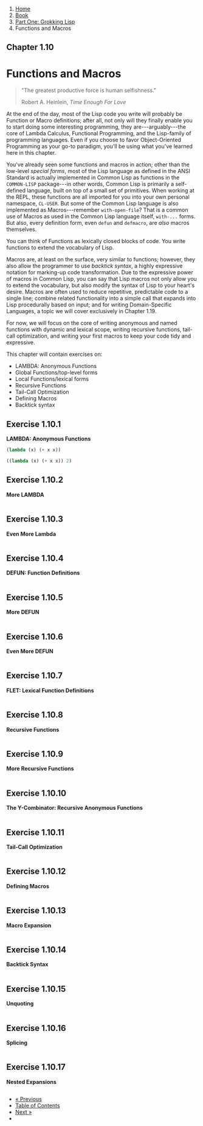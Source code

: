 <ol class="breadcrumb">
  <li><a href="/">Home</a></li>
  <li><a href="/book/">Book</a></li>
  <li><a href="/book/1-0-0-overview/">Part One: Grokking Lisp</a></li>
  <li class="active">Functions and Macros</li>
</ol>

## Chapter 1.10

# Functions and Macros

> "The greatest productive force is human selfishness."
> <footer>Robert A. Heinlein, <em>Time Enough For Love</em></footer>

At the end of the day, most of the Lisp code you write will probably be Function or Macro definitions; after all, not only will they finally enable you to start doing some interesting programming, they are---arguably---the core of Lambda Calculus, Functional Programming, and the Lisp-family of programming languages.  Even if you choose to favor Object-Oriented Programming as your go-to paradigm, you'll be using what you've learned here in this chapter.

You've already seen some functions and macros in action; other than the low-level *special forms*, most of the Lisp language as defined in the ANSI Standard is actually implemented in Common Lisp as functions in the `COMMON-LISP` package---in other words, Common Lisp is primarily a self-defined language, built on top of a small set of primitives.  When working at the REPL, these functions are all imported for you into your own personal namespace, `CL-USER`.  But some of the Common Lisp language is also implemented as Macros---remember `with-open-file`?  That is a common use of Macros as used in the Common Lisp language itself, `with-...` forms.  But also, every definition form, even `defun` and `defmacro`, are *also* macros themselves.

You can think of Functions as lexically closed blocks of code.  You write functions to extend the vocabulary of Lisp.

Macros are, at least on the surface, very similar to functions; however, they also allow the programmer to use *backtick syntax*, a highly expressive notation for marking-up code transformation.  Due to the expressive power of macros in Common Lisp, you can say that Lisp macros not only allow you to extend the vocabulary, but also modify the syntax of Lisp to your heart's desire.  Macros are often used to reduce repetitive, predictable code to a single line; combine related functionality into a simple call that expands into Lisp procedurally based on input; and for writing Domain-Specific Languages, a topic we will cover exclusively in Chapter 1.19.

For now, we will focus on the core of writing anonymous and named functions with dynamic and lexical scope, writing recursive functions, tail-call optimization, and writing your first macros to keep your code tidy and expressive.

This chapter will contain exercises on:

* LAMBDA: Anonymous Functions
* Global Functions/top-level forms
* Local Functions/lexical forms
* Recursive Functions
* Tail-Call Optimization
* Defining Macros
* Backtick syntax

## Exercise 1.10.1

**LAMBDA: Anonymous Functions**

```lisp
(lambda (x) (+ x x))

((lambda (x) (+ x x)) 2)
```

## Exercise 1.10.2

**More LAMBDA**

```lisp

```

## Exercise 1.10.3

**Even More Lambda**

```lisp

```

## Exercise 1.10.4

**DEFUN: Function Definitions**

```lisp

```

## Exercise 1.10.5

**More DEFUN**

```lisp

```

## Exercise 1.10.6

**Even More DEFUN**

```lisp

```

## Exercise 1.10.7

**FLET: Lexical Function Definitions**

```lisp

```

## Exercise 1.10.8

**Recursive Functions**

```lisp

```

## Exercise 1.10.9

**More Recursive Functions**

```lisp

```

## Exercise 1.10.10

**The Y-Combinator: Recursive Anonymous Functions**

```lisp

```

## Exercise 1.10.11

**Tail-Call Optimization**

```lisp

```

## Exercise 1.10.12

**Defining Macros**

```lisp

```

## Exercise 1.10.13

**Macro Expansion**

```lisp

```

## Exercise 1.10.14

**Backtick Syntax**

```lisp

```

## Exercise 1.10.15

**Unquoting**

```lisp

```

## Exercise 1.10.16

**Splicing**

```lisp

```

## Exercise 1.10.17

**Nested Expansions**

```lisp

```

<ul class="pager">
  <li class="previous"><a href="/book/1-09-0-closures.md">&laquo; Previous</a></li>
  <li><a href="/book/">Table of Contents</a></li>
  <li class="next"><a href="/book/1-11-0-text-adventure.md">Next &raquo;</a><li>
</ul>
